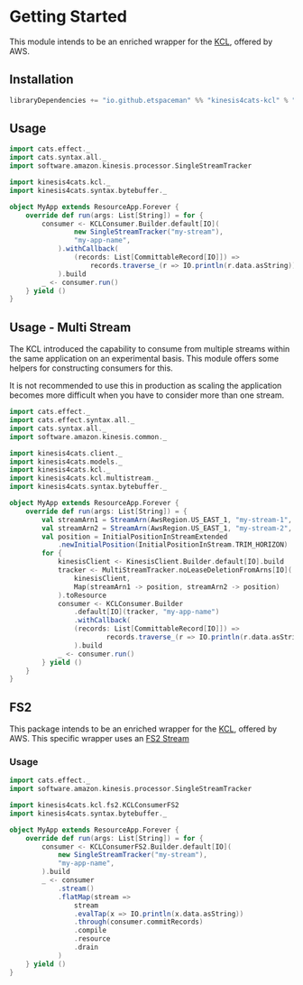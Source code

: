 # Getting Started

This module intends to be an enriched wrapper for the [KCL](https://docs.aws.amazon.com/streams/latest/dev/shared-throughput-kcl-consumers.html), offered by AWS.

## Installation

```scala
libraryDependencies += "io.github.etspaceman" %% "kinesis4cats-kcl" % "@VERSION@"
```

## Usage

```scala mdoc:compile-only
import cats.effect._
import cats.syntax.all._
import software.amazon.kinesis.processor.SingleStreamTracker

import kinesis4cats.kcl._
import kinesis4cats.syntax.bytebuffer._

object MyApp extends ResourceApp.Forever {
    override def run(args: List[String]) = for {
        consumer <- KCLConsumer.Builder.default[IO](
                new SingleStreamTracker("my-stream"),
                "my-app-name",
            ).withCallback(
                (records: List[CommittableRecord[IO]]) =>
                    records.traverse_(r => IO.println(r.data.asString))
            ).build
        _ <- consumer.run()
    } yield ()
}
```

## Usage - Multi Stream

The KCL introduced the capability to consume from multiple streams within the same application on an experimental basis. This module offers some helpers for constructing consumers for this.

It is not recommended to use this in production as scaling the application becomes more difficult when you have to consider more than one stream.

```scala mdoc:compile-only
import cats.effect._
import cats.effect.syntax.all._
import cats.syntax.all._
import software.amazon.kinesis.common._

import kinesis4cats.client._
import kinesis4cats.models._
import kinesis4cats.kcl._
import kinesis4cats.kcl.multistream._
import kinesis4cats.syntax.bytebuffer._

object MyApp extends ResourceApp.Forever {
    override def run(args: List[String]) = {
        val streamArn1 = StreamArn(AwsRegion.US_EAST_1, "my-stream-1", "123456789012")
        val streamArn2 = StreamArn(AwsRegion.US_EAST_1, "my-stream-2", "123456789012")
        val position = InitialPositionInStreamExtended
            .newInitialPosition(InitialPositionInStream.TRIM_HORIZON)
        for {
            kinesisClient <- KinesisClient.Builder.default[IO].build
            tracker <- MultiStreamTracker.noLeaseDeletionFromArns[IO](
                kinesisClient,
                Map(streamArn1 -> position, streamArn2 -> position)
            ).toResource
            consumer <- KCLConsumer.Builder
                .default[IO](tracker, "my-app-name")
                .withCallback(
                (records: List[CommittableRecord[IO]]) =>
                        records.traverse_(r => IO.println(r.data.asString))
                ).build
            _ <- consumer.run()
        } yield ()
    }
}
```

## FS2

This package intends to be an enriched wrapper for the [KCL](https://docs.aws.amazon.com/streams/latest/dev/shared-throughput-kcl-consumers.html), offered by AWS. This specific wrapper uses an [FS2 Stream](https://fs2.io/#/guide?id=building-streams)

### Usage

```scala mdoc:compile-only
import cats.effect._
import software.amazon.kinesis.processor.SingleStreamTracker

import kinesis4cats.kcl.fs2.KCLConsumerFS2
import kinesis4cats.syntax.bytebuffer._

object MyApp extends ResourceApp.Forever {
    override def run(args: List[String]) = for {
        consumer <- KCLConsumerFS2.Builder.default[IO](
            new SingleStreamTracker("my-stream"),
            "my-app-name",
        ).build
        _ <- consumer
            .stream()
            .flatMap(stream =>
                stream
                .evalTap(x => IO.println(x.data.asString))
                .through(consumer.commitRecords)
                .compile
                .resource
                .drain
            )
    } yield ()
}
```
